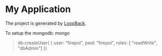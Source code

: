 # My Application

The project is generated by [LoopBack](http://loopback.io).

To setup the mongodb:
mongo
> db.createUser( { user: "firepol", pwd: "firepol", roles: [ "readWrite", "dbAdmin"] })
